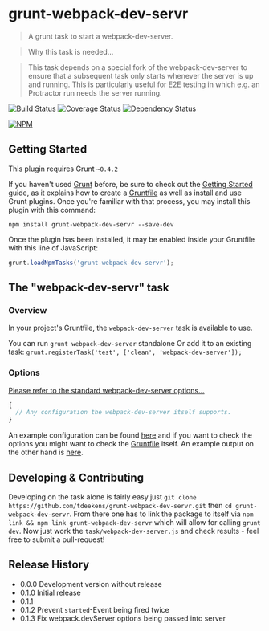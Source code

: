 # grunt-webpack-dev-servr

> A grunt task to start a webpack-dev-server.

> Why this task is needed...

> This task depends on a special fork of the webpack-dev-server to ensure that a subsequent task only starts whenever the server is up and running. This is particularly useful for E2E testing in which e.g. an Protractor run needs the server running.

[![Build Status](https://travis-ci.org/tdeekens/grunt-licensy.svg?branch=master)](https://travis-ci.org/tdeekens/grunt-webpack-dev-servr)
[![Coverage Status](https://coveralls.io/repos/tdeekens/grunt-licensy/badge.png)](https://coveralls.io/r/tdeekens/grunt-webpack-dev-servr)
[![Dependency Status](https://david-dm.org/tdeekens/grunt-licensy.svg?style=flat)](https://david-dm.org/tdeekens/grunt-webpack-dev-servr)

[![NPM](https://nodei.co/npm/grunt-webpack-dev-servr.png)](https://nodei.co/npm/grunt-webpack-dev-servr/)

## Getting Started
This plugin requires Grunt `~0.4.2`

If you haven't used [Grunt](http://gruntjs.com/) before, be sure to check out the [Getting Started](http://gruntjs.com/getting-started) guide, as it explains how to create a [Gruntfile](http://gruntjs.com/sample-gruntfile) as well as install and use Grunt plugins. Once you're familiar with that process, you may install this plugin with this command:

```shell
npm install grunt-webpack-dev-servr --save-dev
```

Once the plugin has been installed, it may be enabled inside your Gruntfile with this line of JavaScript:

```js
grunt.loadNpmTasks('grunt-webpack-dev-servr');
```

## The "webpack-dev-servr" task

### Overview
In your project's Gruntfile, the `webpack-dev-server` task is available to use.

You can run `grunt webpack-dev-server` standalone
Or add it to an existing task: `grunt.registerTask('test', ['clean', 'webpack-dev-server']);`

### Options

[Please refer to the standard webpack-dev-server options...](http://webpack.github.io/docs/webpack-dev-server.html#api)

```javascript
{
  // Any configuration the webpack-dev-server itself supports.
}
```

An example configuration can be found [here](https://github.com/tdeekens/grunt-webpack-dev-servr/blob/master/grunt/tasks/webpack-dev-server.js) and if you want to check the options you might want to check the [Gruntfile](https://github.com/tdeekens/grunt-webpack-dev-servr/blob/master/tasks/webpack-dev-server.js) itself.
An example output on the other hand is [here](https://github.com/tdeekens/grunt-webpack-dev-servr/blob/master/dist/webpack-dev-server.json).

## Developing & Contributing

Developing on the task alone is fairly easy just `git clone https://github.com/tdeekens/grunt-webpack-dev-servr.git` then `cd grunt-webpack-dev-servr`. From there one has to link the package to itself via `npm link && npm link grunt-webpack-dev-servr` which will allow for calling `grunt dev`. Now just work the `task/webpack-dev-server.js` and check results - feel free to submit a pull-request!

## Release History
- 0.0.0 Development version without release
- 0.1.0 Initial release
- 0.1.1
- 0.1.2 Prevent `started`-Event being fired twice
- 0.1.3 Fix webpack.devServer options being passed into server
